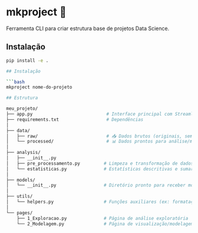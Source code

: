 # mkproject 🚀

Ferramenta CLI para criar estrutura base de projetos Data Science.

## Instalação

```bash
pip install -e .

## Instalação

```bash
mkproject nome-do-projeto

## Estrutura

meu_projeto/
├── app.py                            # Interface principal com Streamlit
├── requirements.txt                  # Dependências
│
├── data/
│   ├── raw/                          # 📥 Dados brutos (originais, sem tratamento)
│   └── processed/                    # 📊 Dados prontos para análise/modelagem
│
├── analysis/
│   ├── __init__.py
│   ├── pre_processamento.py         # Limpeza e transformação de dados
│   └── estatisticas.py              # Estatísticas descritivas e sumarizações
│
├── models/
│   └── __init__.py                  # Diretório pronto para receber modelos
│
├── utils/
│   └── helpers.py                   # Funções auxiliares (ex: formatação, gráficos)
│
└── pages/
    ├── 1_Exploracao.py              # Página de análise exploratória
    └── 2_Modelagem.py               # Página de visualização/modelagem
